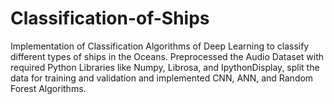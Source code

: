 # Classification-of-Ships
Implementation of Classification Algorithms of Deep Learning to classify different types of ships in the Oceans. Preprocessed the Audio Dataset with required Python Libraries like Numpy, Librosa, and IpythonDisplay, split the data for training and validation and implemented CNN, ANN, and Random Forest Algorithms.
